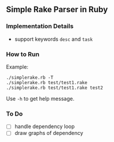 ## Simple Rake Parser in Ruby
### Implementation Details
* support keywords `desc` and `task`

### How to Run
Example:

    ./simplerake.rb -T
    ./simplerake.rb test/test1.rake
    ./simplerake.rb test/test1.rake test2

Use `-h` to get help message.
### To Do
* [ ] handle dependency loop
* [ ] draw graphs of dependency
